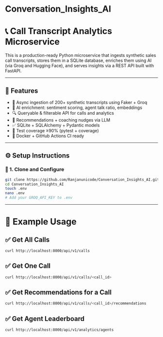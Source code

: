 # Conversation_Insights_AI

# 📞 Call Transcript Analytics Microservice

This is a production-ready Python microservice that ingests synthetic sales call transcripts, stores them in a SQLite database, enriches them using AI (via Groq and Hugging Face), and serves insights via a REST API built with FastAPI.

---

## 📌 Features

- 🔄 Async ingestion of 200+ synthetic transcripts using Faker + Groq
- 🧠 AI enrichment: sentiment scoring, agent talk ratio, embeddings
- 🔍 Queryable & filterable API for calls and analytics
- 🧭 Recommendations + coaching nudges via LLM
- ✅ SQLite + SQLAlchemy + Pydantic models
- 🧪 Test coverage ≥90% (pytest + coverage)
- 🐳 Docker + GitHub Actions CI ready

---

## ⚙️ Setup Instructions

### 🔐 1. Clone and Configure
```bash
git clone https://github.com/Ranjanunicode/Conversation_Insights_AI.git
cd Conversation_Insights_AI
touch .env
nano .env
# Add your GROQ_API_KEY to .env
```

---

# 🔎 Example Usage

## ✅ Get All Calls
```bash
curl http://localhost:8000/api/v1/calls
```

## ✅ Get One Call
```bash
curl http://localhost:8000/api/v1/calls/<call_id>
```

## ✅ Get Recommendations for a Call
```bash
curl http://localhost:8000/api/v1/calls/<call_id>/recommendations
```

## ✅ Get Agent Leaderboard
```bash
curl http://localhost:8000/api/v1/analytics/agents
```

